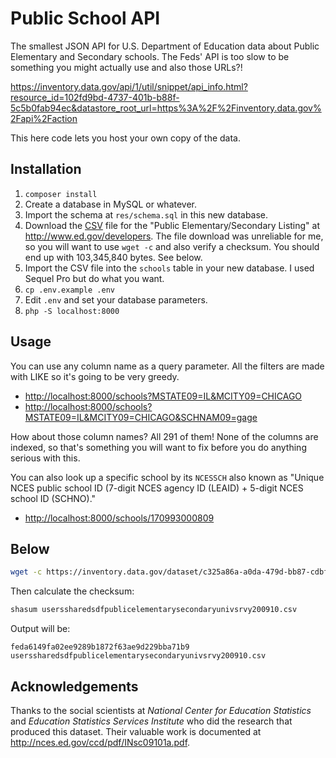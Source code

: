 Public School API
=================

The smallest JSON API for U.S. Department of Education data about Public Elementary and 
Secondary schools. The Feds' API is too slow to be something you might actually use and
also those URLs?!

<https://inventory.data.gov/api/1/util/snippet/api_info.html?resource_id=102fd9bd-4737-401b-b88f-5c5b0fab94ec&datastore_root_url=https%3A%2F%2Finventory.data.gov%2Fapi%2Faction>

This here code lets you host your own copy of the data.

Installation
------------

1. `composer install`
1. Create a database in MySQL or whatever.
1. Import the schema at `res/schema.sql` in this new database.
1. Download the [CSV][] file for the "Public Elementary/Secondary Listing" at
   <http://www.ed.gov/developers>. The file download was unreliable for me, so you will
   want to use `wget -c` and also verify a checksum. You should end up with 103,345,840
   bytes. See below.
1. Import the CSV file into the `schools` table in your new database. I used Sequel Pro
   but do what you want.
1. `cp .env.example .env`
1. Edit `.env` and set your database parameters.
1. `php -S localhost:8000`

Usage
-----

You can use any column name as a query parameter. All the filters are made with LIKE so
it's going to be very greedy.

* <http://localhost:8000/schools?MSTATE09=IL&MCITY09=CHICAGO>
* <http://localhost:8000/schools?MSTATE09=IL&MCITY09=CHICAGO&SCHNAM09=gage>

How about those column names? All 291 of them! None of the columns are indexed, so that's
something you will want to fix before you do anything serious with this.

You can also look up a specific school by its `NCESSCH` also known as "Unique NCES public
school ID (7-digit NCES agency ID (LEAID) + 5-digit NCES school ID (SCHNO)."

* <http://localhost:8000/schools/170993000809>

Below
-----

```bash
wget -c https://inventory.data.gov/dataset/c325a86a-a0da-479d-bb87-cdbf88833b25/resource/102fd9bd-4737-401b-b88f-5c5b0fab94ec/download/userssharedsdfpublicelementarysecondaryunivsrvy200910.csv
```

Then calculate the checksum:

```bash
shasum userssharedsdfpublicelementarysecondaryunivsrvy200910.csv
```

Output will be:

```
feda6149fa02ee9289b1872f63ae9d229bba71b9  userssharedsdfpublicelementarysecondaryunivsrvy200910.csv
```

Acknowledgements
----------------

Thanks to the social scientists at *National Center for Education Statistics* and
*Education Statistics Services Institute* who did the research that produced this
dataset. Their valuable work is documented at <http://nces.ed.gov/ccd/pdf/INsc09101a.pdf>.

[CSV]: https://inventory.data.gov/dataset/c325a86a-a0da-479d-bb87-cdbf88833b25/resource/102fd9bd-4737-401b-b88f-5c5b0fab94ec/download/userssharedsdfpublicelementarysecondaryunivsrvy200910.csv
